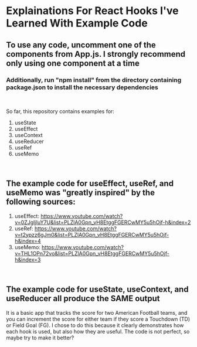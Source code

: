 # Explainations For React Hooks I've Learned With Example Code

## To use any code, uncomment one of the components from App.js. I strongly recommend only using one component at a time

### Additionally, run "npm install" from the directory containing package.json to install the necessary dependencies

<br>

So far, this repository contains examples for:

1. useState
2. useEffect
3. useContext
4. useReducer
5. useRef
6. useMemo

<br>

## The example code for useEffect, useRef, and useMemo was "greatly inspired" by the following sources:

1. useEffect: https://www.youtube.com/watch?v=0ZJgIjIuY7U&list=PLZlA0Gpn_vH8EtggFGERCwMY5u5hOjf-h&index=2
2. useRef: https://www.youtube.com/watch?v=t2ypzz6gJm0&list=PLZlA0Gpn_vH8EtggFGERCwMY5u5hOjf-h&index=4
3. useMemo: https://www.youtube.com/watch?v=THL1OPn72vo&list=PLZlA0Gpn_vH8EtggFGERCwMY5u5hOjf-h&index=3

<br>

## The example code for useState, useContext, and useReducer all produce the <b> SAME </b> output

It is a basic app that tracks the score for two American Football teams, and you can increment the score for either team if they score a Touchdown (TD) or Field Goal (FG). I chose to do this because it clearly demonstrates how each hook is used, but also how they are useful. The code is not perfect, so maybe try to make it better?